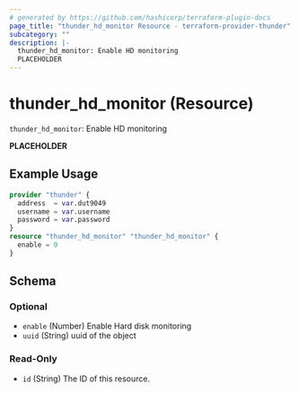 ```yaml
---
# generated by https://github.com/hashicorp/terraform-plugin-docs
page_title: "thunder_hd_monitor Resource - terraform-provider-thunder"
subcategory: ""
description: |-
  thunder_hd_monitor: Enable HD monitoring
  PLACEHOLDER
---
```


# thunder_hd_monitor (Resource)

`thunder_hd_monitor`: Enable HD monitoring

__PLACEHOLDER__

## Example Usage

```terraform
provider "thunder" {
  address  = var.dut9049
  username = var.username
  password = var.password
}
resource "thunder_hd_monitor" "thunder_hd_monitor" {
  enable = 0
}
```

<!-- schema generated by tfplugindocs -->
## Schema

### Optional

- `enable` (Number) Enable Hard disk monitoring
- `uuid` (String) uuid of the object

### Read-Only

- `id` (String) The ID of this resource.


